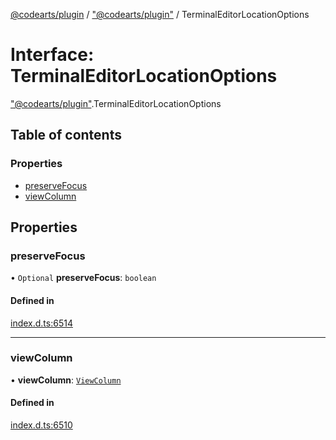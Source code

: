 [@codearts/plugin](../README.md) / ["@codearts/plugin"](../modules/_codearts_plugin_.md) / TerminalEditorLocationOptions

# Interface: TerminalEditorLocationOptions

["@codearts/plugin"](../modules/_codearts_plugin_.md).TerminalEditorLocationOptions

## Table of contents

### Properties

- [preserveFocus](codearts_plugin_.TerminalEditorLocationOptions.md#preservefocus)
- [viewColumn](codearts_plugin_.TerminalEditorLocationOptions.md#viewcolumn)

## Properties

### preserveFocus

• `Optional` **preserveFocus**: `boolean`

#### Defined in

[index.d.ts:6514](https://github.com/huaweicloud/cloudide-plugin-api/blob/b58031b/index.d.ts#L6514)

___

### viewColumn

• **viewColumn**: [`ViewColumn`](../enums/codearts_plugin_.ViewColumn.md)

#### Defined in

[index.d.ts:6510](https://github.com/huaweicloud/cloudide-plugin-api/blob/b58031b/index.d.ts#L6510)
